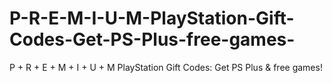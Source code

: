# P-R-E-M-I-U-M-PlayStation-Gift-Codes-Get-PS-Plus-free-games-
P + R + E + M + I + U + M PlayStation Gift Codes: Get PS Plus &amp; free games!
